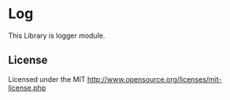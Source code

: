 # Log
This Library is logger module.

## License
Licensed under the MIT
http://www.opensource.org/licenses/mit-license.php
